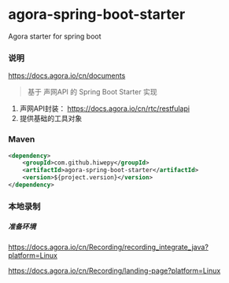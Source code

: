 # agora-spring-boot-starter
Agora starter for spring boot

### 说明

https://docs.agora.io/cn/documents


 > 基于 声网API 的 Spring Boot Starter 实现

1. 声网API封装： https://docs.agora.io/cn/rtc/restfulapi
2. 提供基础的工具对象

### Maven

``` xml
<dependency>
	<groupId>com.github.hiwepy</groupId>
	<artifactId>agora-spring-boot-starter</artifactId>
	<version>${project.version}</version>
</dependency>
```

### 本地录制

##### 准备环境

https://docs.agora.io/cn/Recording/recording_integrate_java?platform=Linux


https://docs.agora.io/cn/Recording/landing-page?platform=Linux


 
